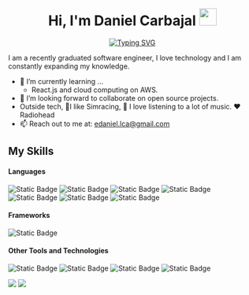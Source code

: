 <h1 align="center"><b>Hi, I'm Daniel Carbajal </b><img src="https://media.giphy.com/media/hvRJCLFzcasrR4ia7z/giphy.gif" width="35"></h1>

<div align="center">
  <a href="https://git.io/typing-svg">
    <img src="https://readme-typing-svg.herokuapp.com?font=Fira+Code&pause=1000&color=4E6EA9&width=435&lines=Love+People%2C+Use+Things." alt="Typing SVG" />
  </a>
</div>

I am a recently graduated software engineer, I love technology and I am constantly expanding my knowledge.

- 🌱 I’m currently learning ...
  - React.js and cloud computing on AWS.
- 👯 I’m looking forward to collaborate on open source projects.
- Outside tech, 🚗I like Simracing, 🎵 I love listening to a lot of music. ❤️ Radiohead
- 📫 Reach out to me at: <a href="edaniel.lca@gmail.com">edaniel.lca@gmail.com</a>

## My Skills

<h4> Languages </h4>

![Static Badge](https://img.shields.io/badge/javascript-javascript?style=for-the-badge&logo=javascript&logoColor=black&labelColor=%23F7DF1E&color=%23F7DF1E)
![Static Badge](https://img.shields.io/badge/typescript-typescript?style=for-the-badge&logo=typescript&logoColor=white&labelColor=%233178C6&color=%233178C6)
![Static Badge](https://img.shields.io/badge/css3-css3?style=for-the-badge&logo=css3&labelColor=%231572B6&color=%231572B6)
![Static Badge](https://img.shields.io/badge/html5-html5?style=for-the-badge&logo=html5&logoColor=white&labelColor=%23E34F26&color=%23E34F26)
![Static Badge](https://img.shields.io/badge/python-python?style=for-the-badge&logo=python&logoColor=ffd448&labelColor=%233776AB&color=%233776AB)
![Static Badge](https://img.shields.io/badge/java-java?style=for-the-badge&logo=coffeescript&labelColor=ec2025&color=ec2025)
![Static Badge](https://img.shields.io/badge/c%2B%2B-c%2B%2B?style=for-the-badge&logo=cplusplus&labelColor=%2300599C&color=%2300599C)

<h4> Frameworks </h4>

![Static Badge](https://img.shields.io/badge/react-react?style=for-the-badge&logo=react&logoColor=black&labelColor=%2361DAFB&color=%2361DAFB)

<h4> Other Tools and Technologies </h4>

![Static Badge](https://img.shields.io/badge/mysql-mysql?style=for-the-badge&logo=mysql&logoColor=white&labelColor=black&color=black)
![Static Badge](https://img.shields.io/badge/ubuntu-ubuntu?style=for-the-badge&logo=ubuntu&logoColor=white&labelColor=%23E95420&color=%23E95420)
![Static Badge](https://img.shields.io/badge/figma-figma?style=for-the-badge&logo=figma&logoColor=white&labelColor=ff7567&color=ff7567)
![Static Badge](https://img.shields.io/badge/git-git?style=for-the-badge&logo=git&labelColor=222222&color=222222)






[![](https://github-readme-stats.vercel.app/api?username=BeetBeatBit&show_icons=true&theme=tokyonight&hide_border=true&locale=en)](https://github.com/BeetBeatBit)
[![](https://github-readme-streak-stats.herokuapp.com/?user=BeetBeatBit&theme=material-palenight)](https://github.com/BeetBeatBit)

